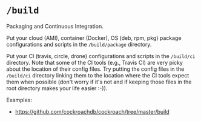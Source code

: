 # `/build`

Packaging and Continuous Integration.

Put your cloud (AMI), container (Docker), OS (deb, rpm, pkg) package configurations and scripts in the `/build/package`
directory.

Put your CI (travis, circle, drone) configurations and scripts in the `/build/ci` directory. Note that some of the CI
tools (e.g., Travis CI) are very picky about the location of their config files. Try putting the config files in
the `/build/ci` directory linking them to the location where the CI tools expect them when possible (don't worry if it's
not and if keeping those files in the root directory makes your life easier :-)).

Examples:

* https://github.com/cockroachdb/cockroach/tree/master/build
